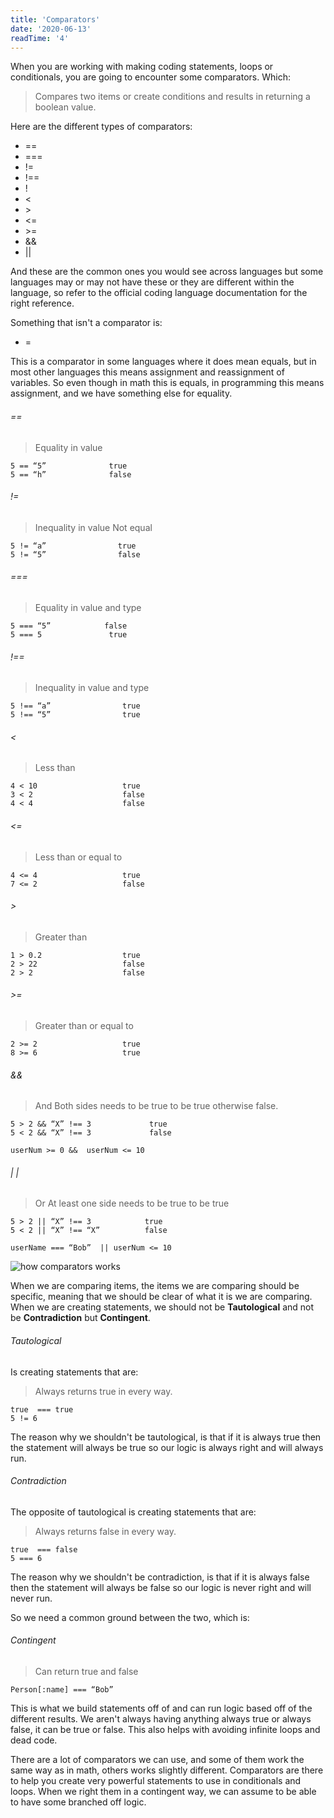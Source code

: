 ```yaml
---
title: 'Comparators'
date: '2020-06-13'
readTime: '4'
---
```


When you are working with making coding statements, loops or conditionals, you are going to encounter some comparators. Which: 

> Compares two items or create conditions and results in returning a boolean value.

Here are the different types of comparators:
- ==
- ===
- !=
- !==
- !
- <
- &gt;
- <=
- &gt;=
- &&
- ||

And these are the common ones you would see across languages but some languages may or may not have these or they are different within the language, so refer to the official coding language documentation for the right reference. 

Something that isn't a comparator is:

- = 

This is a comparator in some languages where it does mean equals, but in most other languages this means assignment and reassignment of variables. So even though in math this is equals, in programming this means assignment, and we have something else for equality. 

###### ==
 
> Equality in value

```
5 == “5”              true
5 == “h”              false
```

###### !=
 
> Inequality in value
> Not equal

```
5 != “a”                true
5 != “5”                false
```

###### ===
 
> Equality in value and type

```
5 === “5”            false
5 === 5               true
```

###### !==
 
> Inequality in value and type

```
5 !== “a”                true
5 !== “5”                true
```

###### <
 
> Less than

```
4 < 10                   true
3 < 2                    false
4 < 4                    false
```

###### <=
 
> Less than or equal to

```
4 <= 4                   true
7 <= 2                   false
```

###### &gt;
 
> Greater than

```
1 > 0.2                  true
2 > 22                   false
2 > 2                    false
```

###### &gt;=
 
> Greater than or equal to

```
2 >= 2                   true
8 >= 6                   true
```

###### &&
 
> And
> Both sides needs to be true to be true otherwise false.

```
5 > 2 && “X” !== 3             true
5 < 2 && “X” !== 3             false

userNum >= 0 &&  userNum <= 10
```

###### | |
 
> Or
> At least one side needs to be true to be true

```
5 > 2 || “X” !== 3            true
5 < 2 || “X” !== “X”          false

userName === “Bob”  || userNum <= 10
```

![how comparators works](https://res.cloudinary.com/doan/image/upload/v1642381537/How_comparators_works_osb05t.png)

When we are comparing items, the items we are comparing should be specific, meaning that we should be clear of what it is we are comparing. When we are creating statements, we should not be **Tautological** and not be **Contradiction** but **Contingent**.

###### Tautological 
Is creating statements that are:

> Always returns true in every way.

```
true  === true
5 != 6
```

The reason why we shouldn't be tautological, is that if it is always true then the statement will always be true so our logic is always right and will always run. 

###### Contradiction 
The opposite of tautological is creating statements that are:

> Always returns false in every way.

```
true  === false
5 === 6
```

The reason why we shouldn't be contradiction, is that if it is always false then the statement will always be false so our logic is never right and will never run. 

So we need a common ground between the two, which is:

###### Contingent
 
> Can return true and false

```
Person[:name] === “Bob”
```

This is what we build statements off of and can run logic based off of the different results. We aren't always having anything always true or always false, it can be true or false. This also helps with avoiding infinite loops and dead code. 

There are a lot of comparators we can use, and some of them work the same way as in math, others works slightly different. Comparators are there to help you create very powerful statements to use in conditionals and loops. When we right them in a contingent way, we can assume to be able to have some branched off logic. 